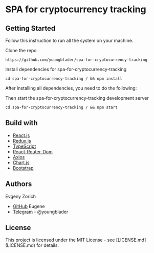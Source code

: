 # SPA for cryptocurrency tracking

## Getting Started

Follow this instruction to run all the system on your machine.

Clone the repo
```
https://github.com/youngblader/spa-for-cryptocurrency-tracking
```

Install dependencies for spa-for-cryptocurrency-tracking
```
cd spa-for-cryptocurrency-tracking / && npm install
```

After installing all dependencies, you need to do the following:

Then start the spa-for-cryptocurrency-tracking development server
```
cd spa-for-cryptocurrency-tracking / && npm start
```

## Build with
 
* [React.js](https://ru.reactjs.org/)
* [Redux.js](https://redux.js.org/)
* [TypeScript](https://www.typescriptlang.org/)
* [React-Router-Dom](https://reactrouter.com/)
* [Axios](https://www.npmjs.com/package/axios)
* [Chart.js](https://www.chartjs.org/)
* [Bootstrap](https://getbootstrap.com/)

## Authors

Evgeny Zorich
* [GitHub](https://github.com/Sentinelli) Eugene
* [Telegram](https://t.me/youngblader) - @youngblader

## License

This project is licensed under the MIT License - see [LICENSE.md] (LICENSE.md) for details.
